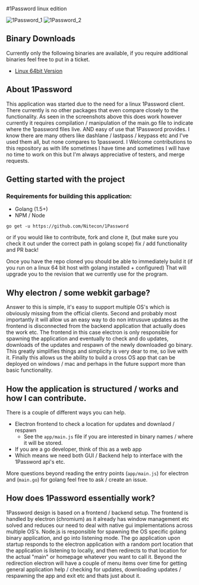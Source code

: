 #1Password linux edition

![1Password_1](https://s3.amazonaws.com/nitecon/1Password/screenShots/1Password_1.png)
![1Password_2](https://s3.amazonaws.com/nitecon/1Password/screenShots/1Password_2.png)

## Binary Downloads
Currently only the following binaries are available, if you require additional binaries feel free to put in a ticket.
- [Linux 64bit Version](https://s3.amazonaws.com/nitecon/1Password/1pass-linux-x64.tar.gz)

## About 1Password
This application was started due to the need for a linux 1Password client.  There currently is no other packages that even compare closely to the functionality.  As seen in the screenshots above this does work however currently it requires compilation / manipulation of the main.go file to indicate where the 1password files live.
AND easy of use that 1Password provides.  I know there are many others like dashlane / lastpass / keypass etc and I've used them all, but none compares to 1password.
I Welcome contributions to this repository as with life sometimes I have time and sometimes I will have no time to work on this but I'm always appreciative of testers,
and merge requests.


## Getting started with the project

### Requirements for building this application:
- Golang (1.5+)
- NPM / Node

`go get -u https://github.com/Nitecon/1Password`

or if you would like to contribute, fork and clone it, (but make sure you check it out under the correct path in golang scope) fix / add functionality and PR back!

Once you have the repo cloned you should be able to immediately build it (if you run on a linux 64 bit host with golang installed + configured)
That will upgrade you to the revision that we currently use for the program.

## Why electron / some webkit garbage?
Answer to this is simple, it's easy to support multiple OS's which is obviously missing from the official clients.
Second and probably most importantly it will allow us an easy way to do non intrusuve updates as the frontend is
disconnected from the backend application that actually does the work etc.  The frontend in this case electron is only responsible for
spawning the application and eventually to check and do updates, downloads of the updates and respawn of the newly downloaded
go binary.  This greatly simplifies things and simplicity is very dear to me, so live with it.  Finally this allows us the ability
to build a cross OS app that can be deployed on windows / mac and perhaps in the future support more than basic functionality.

## How the application is structured / works and how I can contribute.
There is a couple of different ways you can help.
- Electron frontend to check a location for updates and downlaod / respawn
  - See the `app/main.js` file if you are interested in binary names / where it will be stored.
- If you are a go developer, think of this as a web app
- Which means we need both GUI / Backend help to interface with the 1Password api's etc.

More questions beyond reading the entry points (`app/main.js`) for electron and (`main.go`) for golang feel free to ask / create an issue.

## How does 1Password essentially work?
1Password design is based on a frontend / backend setup.  The frontend is handled by electron (chromium) as it already has window management etc solved and reduces our need to deal with native gui implementations across multiple OS's.  Node.js is responsible for spawning the OS specific golang binary application, and go into listening mode.  The go application upon startup responds to the electron application with a random port location that the application is listening to locally, and then redirects to that location for the actual "main" or homepage whatever you want to call it.  Beyond the redirection electron will have a couple of menu items over time for getting general application help / checking for updates, downloading updates / respawning the app and exit etc and thats just about it.
